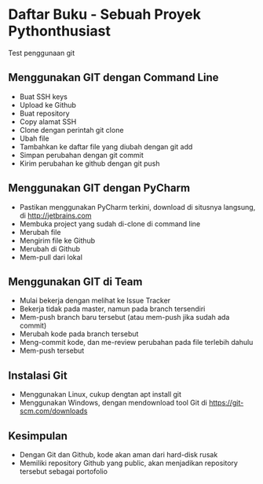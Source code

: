 # Daftar Buku - Sebuah Proyek Pythonthusiast
Test penggunaan git

## Menggunakan GIT dengan Command Line
- Buat SSH keys
- Upload ke Github
- Buat repository
- Copy alamat SSH
- Clone dengan perintah git clone <alamat ssh>
- Ubah file
- Tambahkan ke daftar file yang diubah dengan git add
- Simpan perubahan dengan git commit
- Kirim perubahan ke github dengan git push

## Menggunakan GIT dengan PyCharm
- Pastikan menggunakan PyCharm terkini, download di situsnya langsung, di http://jetbrains.com
- Membuka project yang sudah di-clone di command line
- Merubah file
- Mengirim file ke Github
- Merubah di Github
- Mem-pull dari lokal

## Menggunakan GIT di Team
- Mulai bekerja dengan melihat ke Issue Tracker
- Bekerja tidak pada master, namun pada branch tersendiri
- Mem-push branch baru tersebut (atau mem-push jika sudah ada commit)
- Merubah kode pada branch tersebut
- Meng-commit kode, dan me-review perubahan pada file terlebih dahulu
- Mem-push tersebut

## Instalasi Git
- Menggunakan Linux, cukup dengtan apt install git
- Menggunakan Windows, dengan mendownload tool Git di https://git-scm.com/downloads

## Kesimpulan
- Dengan Git dan Github, kode akan aman dari hard-disk rusak
- Memiliki repository Github yang public, akan menjadikan repository tersebut sebagai portofolio
